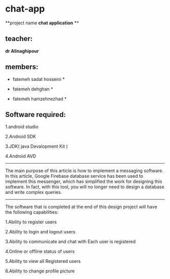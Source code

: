 # chat-app


**project name __chat application__ **


## teacher:

**dr Alinaghipour**

## members:

* fatemeh sadat hosseini *

* fatemeh dehghan *

* fatemeh hamzehnezhad *

## Software required:


1.android studio


2.Android SDK


3.JDK( java Devalopment Kit )


4.Android AVD 


----------------------------------------------------------------------------------------------------------------------------
The main purpose of this article is how to implement a messaging software.  In this article, Google Firebase database service has been used to implement this messenger, which has simplified the work for designing this software. In fact, with this tool, you will no longer need to design a database and write complex queries.

----------------------------------------------------------------------------------------------------------------------------
The software that is completed at the end of this design project will have the following capabilities:


  1.Ability to register users
  
  
  2.Ability to login and logout users
  
  
  3.Ability to communicate and chat with Each user is registered
  
  
  4.Online or offline status of users
  
  
  5.Ability to view all Registered users
  
  
  6.Ability to change profile picture
  
  
